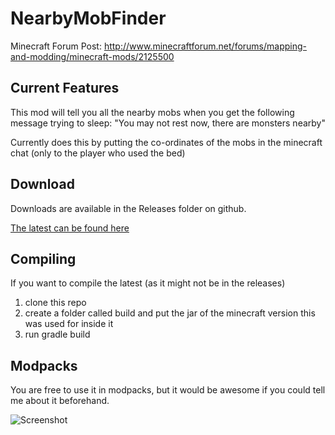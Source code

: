NearbyMobFinder
===============

Minecraft Forum Post: http://www.minecraftforum.net/forums/mapping-and-modding/minecraft-mods/2125500

Current Features
---------------------
This mod will tell you all the nearby mobs when you get the following message trying to sleep:
"You may not rest now, there are monsters nearby"

Currently does this by putting the co-ordinates of the mobs in the minecraft chat (only to the player who used the bed)

Download
----------------------
Downloads are available in the Releases folder on github.

[The latest can be found here](https://github.com/VikeStep/NearbyMobFinder/releases/tag/1.0.0-15w32a)

Compiling
----------------------
If you want to compile the latest (as it might not be in the releases)

1. clone this repo
2. create a folder called build and put the jar of the minecraft version this was used for inside it
3. run gradle build

Modpacks
-----------------------
You are free to use it in modpacks, but it would be awesome if you could tell me about it beforehand.

![Screenshot](http://i.imgur.com/tcjjeFy.png)
